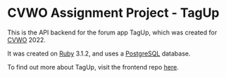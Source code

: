 # CVWO Assignment Project - TagUp

This is the API backend for the forum app TagUp, which was created for [CVWO](https://www.comp.nus.edu.sg/~vwo/) 2022.

It was created on [Ruby](https://www.ruby-lang.org/en/) 3.1.2, and uses a [PostgreSQL](https://www.postgresql.org/) database. 

To find out more about TagUp, visit the frontend repo [here](https://github.com/lshaoqin/CVWO_frontend).
